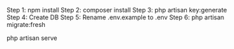 Step 1: npm install
Step 2: composer install 
Step 3: php artisan key:generate
Step 4: Create DB
Step 5: Rename .env.example to .env
Step 6: php artisan migrate:fresh

php artisan serve